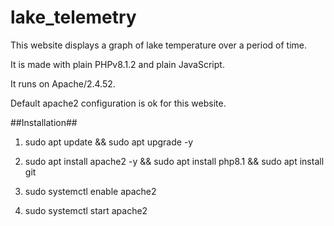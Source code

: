 # lake_telemetry
This website displays a graph of lake temperature over a period of time.

It is made with plain PHPv8.1.2 and plain JavaScript.

It runs on Apache/2.4.52.

Default apache2 configuration is ok for this website.

##Installation##

1. sudo apt update && sudo apt upgrade -y

2. sudo apt install apache2 -y && sudo apt install php8.1 && sudo apt install git

3. sudo systemctl enable apache2

4. sudo systemctl start apache2
